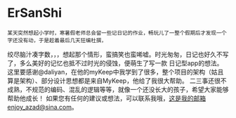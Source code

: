 # ErSanShi
    某天突然想起小学时，寒暑假老师总会留一些记日记的作业，畅玩儿了一整个假期后才发现一个字还没有动，于是趁着最后几天狂编杜撰，
绞尽脑汁凑字数，，，想起那个情形，蛮搞笑也蛮唏嘘。时光匆匆，日记也好久不写了，多么美好的记忆也抵不过时光的侵蚀，便萌生了写一款
日记型app的想法。
    这里要感谢@daliyan，在他的myKeep中我学到了很多，整个项目的架构（姑且算是架构）、部分设计思想都是来自MyKeep，他给了我很大帮助。
    二三事还很不成熟，不规范的编码、混乱的逻辑等等，就像一个还没长大的孩子，希望大家能够帮助他成长！
    如果您有任何的建议或想法，可以联系我哦，这是我的邮箱enjoy_azad@sina.com。
